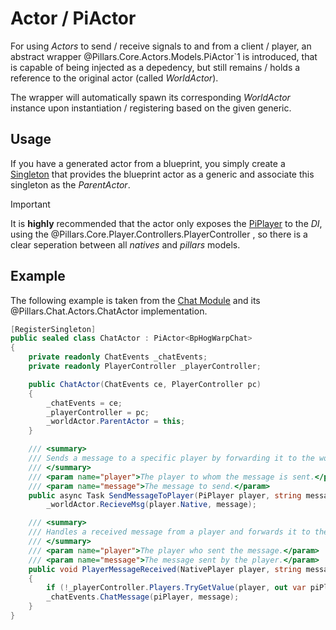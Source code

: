 <div class="article">

# Actor / PiActor

For using *Actors* to send / receive signals to and from a client / player, an abstract wrapper @Pillars.Core.Actors.Models.PiActor`1 is introduced, that is capable of being injected as a depedency, but still remains / holds a reference to the original actor (called *WorldActor*).

The wrapper will automatically spawn its corresponding *WorldActor* instance upon instantiation / registering based on the given generic.

## Usage

If you have a generated actor from a blueprint, you simply create a [Singleton](../../advanced/di-controller.md) that provides the blueprint actor as a generic and associate this singleton as the *ParentActor*.

> [!IMPORTANT]
> It is **highly** recommended that the actor only exposes the [PiPlayer](../core/player.md) to the *DI*, using the @Pillars.Core.Player.Controllers.PlayerController , so there is a clear seperation between all *natives* and *pillars* models.

## Example

The following example is taken from the [Chat Module](../chat.md) and its @Pillars.Chat.Actors.ChatActor implementation.

```cs
[RegisterSingleton]
public sealed class ChatActor : PiActor<BpHogWarpChat>
{
	private readonly ChatEvents _chatEvents;
	private readonly PlayerController _playerController;

	public ChatActor(ChatEvents ce, PlayerController pc)
	{
		_chatEvents = ce;
		_playerController = pc;
		_worldActor.ParentActor = this;
	}

	/// <summary>
	/// Sends a message to a specific player by forwarding it to the world actor's ReceiveMsg method.
	/// </summary>
	/// <param name="player">The player to whom the message is sent.</param>
	/// <param name="message">The message to send.</param>
	public async Task SendMessageToPlayer(PiPlayer player, string message) =>
		_worldActor.RecieveMsg(player.Native, message);

	/// <summary>
	/// Handles a received message from a player and forwards it to the chat events system.
	/// </summary>
	/// <param name="player">The player who sent the message.</param>
	/// <param name="message">The message sent by the player.</param>
	public void PlayerMessageReceived(NativePlayer player, string message)
	{
		if (!_playerController.Players.TryGetValue(player, out var piPlayer)) return;
		_chatEvents.ChatMessage(piPlayer, message);
	}
}
```

</div>